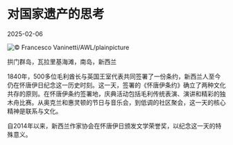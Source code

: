 # 对国家遗产的思考

2025-02-06

![](https://cn.bing.com/th?id=OHR.WhararikiBeach_ZH-CN7232913389_UHD.jpg "© Francesco Vaninetti/AWL/plainpicture")

拱门群岛，瓦拉里基海滩，南岛，新西兰

1840年，500多位毛利酋长与英国王室代表共同签署了一份条约，新西兰人至今仍在怀唐伊日纪念这一历史时刻。这一天，签署的《怀唐伊条约》确立了两种文化共存的原则。在怀唐伊条约签署地，庆典活动包括毛利传统表演、演讲和精彩的独木舟比赛。从奥克兰和惠灵顿的节日与音乐会，到低调的社区聚会，这一天的核心精神是联系与文化。

自2014年以来，新西兰作家协会在怀唐伊日颁发文学荣誉奖，以纪念这一天的特殊意义。


